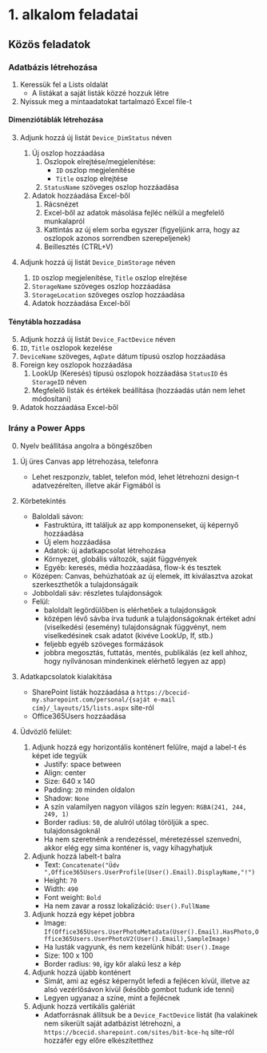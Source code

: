 # 1. alkalom feladatai

## Közös feladatok

### Adatbázis létrehozása
1. Keressük fel a Lists oldalát
    - A listákat a saját listák közzé hozzuk létre
2. Nyissuk meg a mintaadatokat tartalmazó Excel file-t
#### Dimenziótáblák létrehozása
3. Adjunk hozzá új listát ```Device_DimStatus``` néven
    1. Új oszlop hozzáadása
        1. Oszlopok elrejtése/megjelenítése:
            - ```ID``` oszlop megjelenítése
            - ```Title``` oszlop elrejtése
        2. ```StatusName``` szöveges oszlop hozzáadása
    2. Adatok hozzáadása Excel-ből
        1. Rácsnézet
        2. Excel-ből az adatok másolása fejléc nélkül a megfelelő munkalapról
        3. Kattintás az új elem sorba egyszer (figyeljünk arra, hogy az oszlopok azonos sorrendben szerepeljenek)
        4. Beillesztés (CTRL+V)

4. Adjunk hozzá új listát ```Device_DimStorage``` néven
    1. ```ID``` oszlop megjelenítése, ```Title``` oszlop elrejtése
    2. ```StorageName``` szöveges oszlop hozzáadása
    3. ```StorageLocation``` szöveges oszlop hozzáadása
    4. Adatok hozzáadása Excel-ből
     
#### Ténytábla hozzadása
5. Adjunk hozzá új listát ```Device_FactDevice``` néven
6. ```ID```, ```Title``` oszlopok kezelése
7. ```DeviceName``` szöveges, ```AqDate``` dátum típusú oszlop hozzáadása
8. Foreign key oszlopok hozzáadása
    1. LookUp (Keresés) típusú oszlopok hozzáadása ```StatusID``` és ```StorageID``` néven
    2. Megfelelő listák és értékek beállítása (hozzáadás után nem lehet módosítani)
9. Adatok hozzáadása Excel-ből

### Irány a Power Apps

0. Nyelv beállítása angolra a böngészőben

1. Új üres Canvas app létrehozása, telefonra
    - Lehet reszponzív, tablet, telefon mód, lehet létrehozni design-t adatvezérelten, illetve akár Figmából is
2. Körbetekintés
    - Baloldali sávon:
        - Fastruktúra, itt találjuk az app komponenseket, új képernyő hozzáadása
        - Új elem hozzáadása
        - Adatok: új adatkapcsolat létrehozása
        - Környezet, globális változók, saját függvények
        - Egyéb: keresés, média hozzáadása, flow-k és tesztek
    - Középen: Canvas, behúzhatóak az új elemek, itt kiválasztva azokat szerkeszthetők a tulajdonságaik
    - Jobboldali sáv: részletes tulajdonságok
    - Felül:
        - baloldalt legördülőben is elérhetőek a tulajdonságok
        - középen lévő sávba írva tudunk a tulajdonságoknak értéket adni (viselkedési (esemény) tulajdonságnak függvényt, nem viselkedésinek csak adatot (kivéve LookUp, If, stb.)
        - feljebb egyéb szöveges formázások
        - jobbra megosztás, futtatás, mentés, publikálás (ez kell ahhoz, hogy nyílvánosan mindenkinek elérhető legyen az app)
3. Adatkapcsolatok kialakítása
    - SharePoint listák hozzáadása a ```https://bcecid-my.sharepoint.com/personal/{saját e-mail cím}/_layouts/15/lists.aspx``` site-ról
    - Office365Users hozzáadása
5. Üdvözlő felület:
    1. Adjunk hozzá egy horizontális konténert felülre, majd a label-t és képet ide tegyük
        - Justify: space between
        - Align: center
        - Size: 640 x 140
        - Padding: ```20``` minden oldalon
        - Shadow: ```None```
        - A szín valamilyen nagyon világos szín legyen: ```RGBA(241, 244, 249, 1)```
        - Border radius: ```50```, de alulról utólag töröljük a spec. tulajdonságoknál
        - Ha nem szeretnénk a rendezéssel, méretezéssel szenvedni, akkor elég egy sima konténer is, vagy kihagyhatjuk 
    2. Adjunk hozzá labelt-t balra
        - Text: ```Concatenate("Üdv ",Office365Users.UserProfile(User().Email).DisplayName,"!")```
        - Height: ```70```
        - Width: ```490```
        - Font weight: ```Bold```
        - Ha nem zavar a rossz lokalizáció: ```User().FullName```
    3. Adjunk hozzá egy képet jobbra
        - Image: ```If(Office365Users.UserPhotoMetadata(User().Email).HasPhoto,Office365Users.UserPhotoV2(User().Email),SampleImage)```
        - Ha lusták vagyunk, és nem kezelünk hibát: ```User().Image```
        - Size: 100 x 100
        - Border radius: ```90```, így kör alakú lesz a kép
    4. Adjunk hozzá újabb konténert
        - Simát, ami az egész képernyőt lefedi a fejlécen kívül, illetve az alsó vezérlősávon kívül (később gombot tudunk ide tenni)
        - Legyen ugyanaz a színe, mint a fejlécnek
    5. Adjunk hozzá vertikális galériát
        - Adatforrásnak állítsuk be a ```Device_FactDevice``` listát (ha valakinek nem sikerült saját adatbázist létrehozni, a ```https://bcecid.sharepoint.com/sites/bit-bce-hq``` site-ról hozzáfér egy előre elkészítetthez

